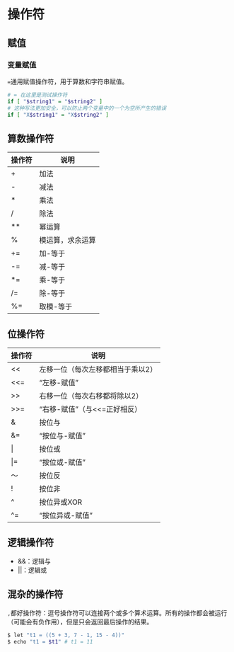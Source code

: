 # 操作符
## 赋值
### 变量赋值
`=`通用赋值操作符，用于算数和字符串赋值。
```bash
# = 在这里是测试操作符
if [ "$string1" = "$string2" ]
# 这种写法更加安全，可以防止两个变量中的一个为空所产生的错误
if [ "X$string1" = "X$string2" ]
```

## 算数操作符
操作符 | 说明
---- | ----
+ | 加法
- | 减法
* | 乘法
/ |除法
**|幂运算
% |模运算，求余运算
+= | 加-等于
-= | 减-等于
*= | 乘-等于
/= | 除-等于
%= | 取模-等于

## 位操作符
操作符 | 说明
----- | ----
<< | 左移一位（每次左移都相当于乘以2）
<<= | “左移-赋值”
\>> | 右移一位（每次右移都将除以2）
\>>= | “右移-赋值”（与<<=正好相反）
& | 按位与
&= | “按位与-赋值”
\| | 按位或
\|= | “按位或-赋值”
～ | 按位反
! | 按位非
^ | 按位异或XOR
^= | “按位异或-赋值”

## 逻辑操作符
- &&：逻辑与
- ||：逻辑或

## 混杂的操作符
`,`都好操作符：逗号操作符可以连接两个或多个算术运算。所有的操作都会被运行（可能会有负作用），但是只会返回最后操作的结果。
```bash
$ let "t1 = ((5 + 3, 7 - 1, 15 - 4))" 
$ echo "t1 = $t1" # t1 = 11
```